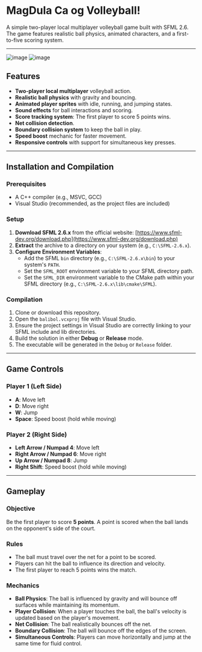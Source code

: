 # MagDula Ca og Volleyball!

A simple two-player local multiplayer volleyball game built with SFML 2.6. The game features realistic ball physics, animated characters, and a first-to-five scoring system.

---
![image](https://github.com/user-attachments/assets/8738b15a-2e3c-4e63-8c10-827e8e56115e)
![image](https://github.com/user-attachments/assets/410c16f4-165f-4e3a-a455-b942654e64e3)


## Features

* **Two-player local multiplayer** volleyball action.
* **Realistic ball physics** with gravity and bouncing.
* **Animated player sprites** with idle, running, and jumping states.
* **Sound effects** for ball interactions and scoring.
* **Score tracking system**: The first player to score 5 points wins.
* **Net collision detection**.
* **Boundary collision system** to keep the ball in play.
* **Speed boost** mechanic for faster movement.
* **Responsive controls** with support for simultaneous key presses.

---

## Installation and Compilation

### Prerequisites
* A C++ compiler (e.g., MSVC, GCC)
* Visual Studio (recommended, as the project files are included)

### Setup
1.  **Download SFML 2.6.x** from the official website: [https://www.sfml-dev.org/download.php](https://www.sfml-dev.org/download.php)
2.  **Extract** the archive to a directory on your system (e.g., `C:\SFML-2.6.x`).
3.  **Configure Environment Variables**:
    * Add the SFML `bin` directory (e.g., `C:\SFML-2.6.x\bin`) to your system's `PATH`.
    * Set the `SFML_ROOT` environment variable to your SFML directory path.
    * Set the `SFML_DIR` environment variable to the CMake path within your SFML directory (e.g., `C:\SFML-2.6.x\lib\cmake\SFML`).

### Compilation
1.  Clone or download this repository.
2.  Open the `balibol.vcxproj` file with Visual Studio.
3.  Ensure the project settings in Visual Studio are correctly linking to your SFML include and lib directories.
4.  Build the solution in either **Debug** or **Release** mode.
5.  The executable will be generated in the `Debug` or `Release` folder.

---

## Game Controls

### Player 1 (Left Side)
* **A**: Move left
* **D**: Move right
* **W**: Jump
* **Space**: Speed boost (hold while moving)

### Player 2 (Right Side)
* **Left Arrow / Numpad 4**: Move left
* **Right Arrow / Numpad 6**: Move right
* **Up Arrow / Numpad 8**: Jump
* **Right Shift**: Speed boost (hold while moving)

---

## Gameplay

### Objective
Be the first player to score **5 points**. A point is scored when the ball lands on the opponent's side of the court.

### Rules
* The ball must travel over the net for a point to be scored.
* Players can hit the ball to influence its direction and velocity.
* The first player to reach 5 points wins the match.

### Mechanics
* **Ball Physics**: The ball is influenced by gravity and will bounce off surfaces while maintaining its momentum.
* **Player Collision**: When a player touches the ball, the ball's velocity is updated based on the player's movement.
* **Net Collision**: The ball realistically bounces off the net.
* **Boundary Collision**: The ball will bounce off the edges of the screen.
* **Simultaneous Controls**: Players can move horizontally and jump at the same time for fluid control.
